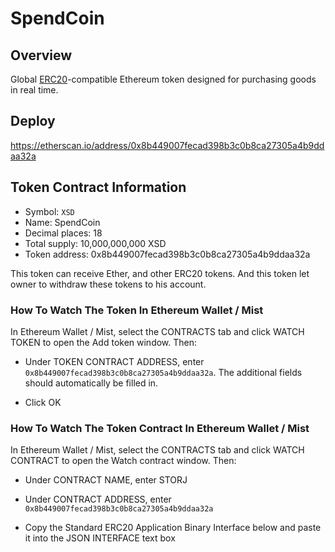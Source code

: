 # SpendCoin

## Overview
Global [ERC20](https://github.com/ethereum/EIPs/issues/20)-compatible Ethereum token designed for purchasing goods in real time.

## Deploy
https://etherscan.io/address/0x8b449007fecad398b3c0b8ca27305a4b9ddaa32a

## Token Contract Information

- Symbol: `XSD`
- Name: SpendCoin
- Decimal places: 18
- Total supply: 10,000,000,000 XSD
- Token address: 0x8b449007fecad398b3c0b8ca27305a4b9ddaa32a


This token can receive Ether, and other ERC20 tokens.
And this token let owner to withdraw these tokens to his account.

### How To Watch The Token In Ethereum Wallet / Mist

In Ethereum Wallet / Mist, select the CONTRACTS tab and click WATCH TOKEN to open the Add token window. Then:

- Under TOKEN CONTRACT ADDRESS, enter `0x8b449007fecad398b3c0b8ca27305a4b9ddaa32a`. The additional fields should automatically be filled in.

- Click OK

### How To Watch The Token Contract In Ethereum Wallet / Mist

In Ethereum Wallet / Mist, select the CONTRACTS tab and click WATCH CONTRACT to open the Watch contract window. Then:

- Under CONTRACT NAME, enter STORJ

- Under CONTRACT ADDRESS, enter `0x8b449007fecad398b3c0b8ca27305a4b9ddaa32a`

- Copy the Standard ERC20 Application Binary Interface below and paste it into the JSON INTERFACE text box